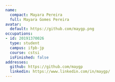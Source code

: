```yaml
---
name:
  compact: Mayara Pereira
  full: Mayara Gomes Pereira
avatar:
  default: https://github.com/maygp.png
occupations:
- id: 20191370026
  type: student
  campus: ifpb-jp
  course: cstsi
  isFinished: false
addresses:
  github: https://github.com/maygp
  linkedin: https://www.linkedin.com/in/maygp/
---
```

